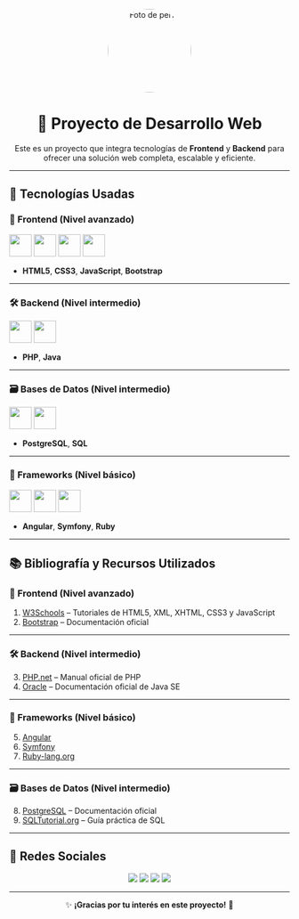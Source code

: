 <p align="center"> 
  <img src="url-de-tu-foto-de-perfil" width="150" alt="Foto de perfil" style="border-radius: 50%;" />
</p>

<h1 align="center">🌟 Proyecto de Desarrollo Web</h1>

<p align="center">
  Este es un proyecto que integra tecnologías de <strong>Frontend</strong> y <strong>Backend</strong> para ofrecer una solución web completa, escalable y eficiente.
</p>

---

## 🚀 Tecnologías Usadas

### 🎨 Frontend (Nivel avanzado)

<p align="left">
  <img src="https://upload.wikimedia.org/wikipedia/commons/6/62/HTML5_logo.svg" width="40" />
  <img src="https://upload.wikimedia.org/wikipedia/commons/a/a9/CSS3_logo.svg" width="40" />
  <img src="https://upload.wikimedia.org/wikipedia/commons/6/6a/JavaScript-logo.png" width="40" />
  <img src="https://upload.wikimedia.org/wikipedia/commons/d/d9/Bootstrap_logo_2017.svg" width="40" />
</p>

- **HTML5**, **CSS3**, **JavaScript**, **Bootstrap**

---

### 🛠️ Backend (Nivel intermedio)

<p align="left">
  <img src="https://upload.wikimedia.org/wikipedia/commons/2/27/PHP-logo.svg" width="40" />
  <img src="https://upload.wikimedia.org/wikipedia/commons/3/30/Java_logo_%282013%29.svg" width="40" />
</p>

- **PHP**, **Java**

---

### 🗃️ Bases de Datos (Nivel intermedio)

<p align="left">
  <img src="https://upload.wikimedia.org/wikipedia/commons/2/29/Postgresql_elephant.svg" width="40" />
  <img src="https://upload.wikimedia.org/wikipedia/commons/8/87/SQL_logo.svg" width="40" />
</p>

- **PostgreSQL**, **SQL**

---

### 🧩 Frameworks (Nivel básico)

<p align="left">
  <img src="https://upload.wikimedia.org/wikipedia/commons/c/cf/Angular_full_color_logo.svg" width="40" />
  <img src="https://upload.wikimedia.org/wikipedia/commons/3/37/Symfony_mark.svg" width="40" />
  <img src="https://upload.wikimedia.org/wikipedia/commons/7/73/Ruby_logo.svg" width="40" />
</p>

- **Angular**, **Symfony**, **Ruby**

---

## 📚 Bibliografía y Recursos Utilizados

### 🎨 Frontend (Nivel avanzado)

1. [W3Schools](https://www.w3schools.com/) – Tutoriales de HTML5, XML, XHTML, CSS3 y JavaScript  
2. [Bootstrap](https://getbootstrap.com/docs/) – Documentación oficial

---

### 🛠️ Backend (Nivel intermedio)

3. [PHP.net](https://www.php.net/manual/es/) – Manual oficial de PHP  
4. [Oracle](https://docs.oracle.com/en/java/) – Documentación oficial de Java SE

---

### 🧩 Frameworks (Nivel básico)

5. [Angular](https://angular.io/docs)  
6. [Symfony](https://symfony.com/doc/current/index.html)  
7. [Ruby-lang.org](https://www.ruby-lang.org/es/documentation/quickstart/)

---

### 🗃️ Bases de Datos (Nivel intermedio)

8. [PostgreSQL](https://www.postgresql.org/docs/) – Documentación oficial  
9. [SQLTutorial.org](https://www.sqltutorial.org/) – Guía práctica de SQL

---

## 📱 Redes Sociales

<p align="center">
  <a href="https://linkedin.com/in/juanperez"><img src="https://img.shields.io/badge/LinkedIn-blue?style=for-the-badge&logo=linkedin&logoColor=white" /></a>
  <a href="https://twitter.com/juanperez"><img src="https://img.shields.io/badge/Twitter-1DA1F2?style=for-the-badge&logo=twitter&logoColor=white" /></a>
  <a href="https://www.instagram.com/juanperez"><img src="https://img.shields.io/badge/Instagram-E4405F?style=for-the-badge&logo=instagram&logoColor=white" /></a>
  <a href="mailto:juanperez@email.com"><img src="https://img.shields.io/badge/Email-D14836?style=for-the-badge&logo=gmail&logoColor=white" /></a>
</p>

---

<p align="center">
  ✨ <strong>¡Gracias por tu interés en este proyecto!</strong> 🚀
</p>

